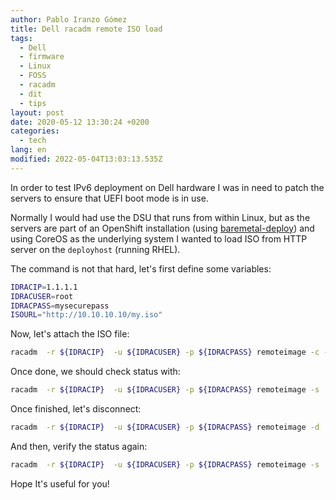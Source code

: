 ```yaml
---
author: Pablo Iranzo Gómez
title: Dell racadm remote ISO load
tags:
  - Dell
  - firmware
  - Linux
  - FOSS
  - racadm
  - dit
  - tips
layout: post
date: 2020-05-12 13:30:24 +0200
categories:
  - tech
lang: en
modified: 2022-05-04T13:03:13.535Z
---
```


In order to test IPv6 deployment on Dell hardware I was in need to patch the servers to ensure that UEFI boot mode is in use.

Normally I would had use the DSU that runs from within Linux, but as the servers are part of an OpenShift installation (using [baremetal-deploy](https://github.com/openshift-kni/baremetal-deploy)) and using CoreOS as the underlying system I wanted to load ISO from HTTP server on the `deployhost` (running RHEL).

The command is not that hard, let's first define some variables:

```bash
IDRACIP=1.1.1.1
IDRACUSER=root
IDRACPASS=mysecurepass
ISOURL="http://10.10.10.10/my.iso"
```

Now, let's attach the ISO file:

```bash
racadm  -r ${IDRACIP}  -u ${IDRACUSER} -p ${IDRACPASS} remoteimage -c -l ${ISOURL}
```

Once done, we should check status with:

```bash
racadm  -r ${IDRACIP}  -u ${IDRACUSER} -p ${IDRACPASS} remoteimage -s
```

Once finished, let's disconnect:

```bash
racadm  -r ${IDRACIP}  -u ${IDRACUSER} -p ${IDRACPASS} remoteimage -d
```

And then, verify the status again:

```bash
racadm  -r ${IDRACIP}  -u ${IDRACUSER} -p ${IDRACPASS} remoteimage -s
```

Hope It's useful for you!
